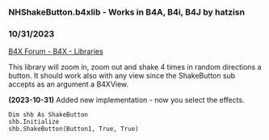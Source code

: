 ###  NHShakeButton.b4xlib - Works in B4A, B4i, B4J by hatzisn
### 10/31/2023
[B4X Forum - B4X - Libraries](https://www.b4x.com/android/forum/threads/157060/)

This library will zoom in, zoom out and shake 4 times in random directions a button. It should work also with any view since the ShakeButton sub accepts as an argument a B4XView.  
  
**(2023-10-31)** Added new implementation - now you select the effects.  
  

```B4X
Dim shb As ShakeButton  
shb.Initialize  
shb.ShakeButton(Button1, True, True)
```